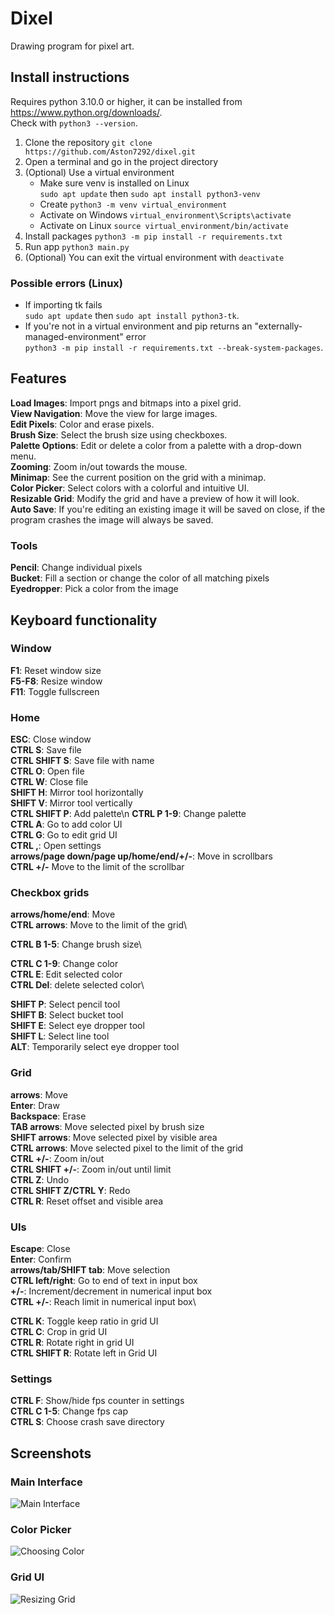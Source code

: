 # Dixel

Drawing program for pixel art.

## Install instructions

Requires python 3.10.0 or higher, it can be installed from <https://www.python.org/downloads/>.\
Check with ```python3 --version```.

1. Clone the repository ```git clone https://github.com/Aston7292/dixel.git```
2. Open a terminal and go in the project directory
3. (Optional) Use a virtual environment
   * Make sure venv is installed on Linux\
   ```sudo apt update``` then ```sudo apt install python3-venv```
   * Create ```python3 -m venv virtual_environment```
   * Activate on Windows ```virtual_environment\Scripts\activate```
   * Activate on Linux ```source virtual_environment/bin/activate```
4. Install packages ```python3 -m pip install -r requirements.txt```
5. Run app ```python3 main.py```
6. (Optional) You can exit the virtual environment with ```deactivate```

### Possible errors (Linux)

* If importing tk fails\
```sudo apt update``` then ```sudo apt install python3-tk```.
* If you're not in a virtual environment and pip returns an "externally-managed-environment" error\
```python3 -m pip install -r requirements.txt --break-system-packages```.

## Features

**Load Images**: Import pngs and bitmaps into a pixel grid.\
**View Navigation**: Move the view for large images.\
**Edit Pixels**: Color and erase pixels.\
**Brush Size**: Select the brush size using checkboxes.\
**Palette Options**: Edit or delete a color from a palette with a drop-down menu.\
**Zooming**: Zoom in/out towards the mouse.\
**Minimap**: See the current position on the grid with a minimap.\
**Color Picker**: Select colors with a colorful and intuitive UI.\
**Resizable Grid**: Modify the grid and have a preview of how it will look.\
**Auto Save**: If you're editing an existing image it will be saved on close,
if the program crashes the image will always be saved.

### Tools

**Pencil**: Change individual pixels\
**Bucket**: Fill a section or change the color of all matching pixels\
**Eyedropper**: Pick a color from the image

## Keyboard functionality

### Window

**F1**: Reset window size\
**F5-F8**: Resize window\
**F11**: Toggle fullscreen

### Home

**ESC**: Close window\
**CTRL S**: Save file\
**CTRL SHIFT S**: Save file with name\
**CTRL O**: Open file\
**CTRL W**: Close file\
**SHIFT H**: Mirror tool horizontally\
**SHIFT V**: Mirror tool vertically\
**CTRL SHIFT P**: Add palette\n
**CTRL P 1-9**: Change palette\
**CTRL A**: Go to add color UI\
**CTRL G**: Go to edit grid UI\
**CTRL ,**: Open settings\
**arrows/page down/page up/home/end/+/-**: Move in scrollbars\
**CTRL +/-** Move to the limit of the scrollbar

### Checkbox grids

**arrows/home/end**: Move\
**CTRL arrows**: Move to the limit of the grid\

**CTRL B 1-5**: Change brush size\

**CTRL C 1-9**: Change color\
**CTRL E**: Edit selected color\
**CTRL Del**: delete selected color\

**SHIFT P**: Select pencil tool\
**SHIFT B**: Select bucket tool\
**SHIFT E**: Select eye dropper tool\
**SHIFT L**: Select line tool\
**ALT**: Temporarily select eye dropper tool

### Grid

**arrows**: Move\
**Enter**: Draw\
**Backspace**: Erase\
**TAB arrows**: Move selected pixel by brush size\
**SHIFT arrows**: Move selected pixel by visible area\
**CTRL arrows**: Move selected pixel to the limit of the grid\
**CTRL +/-**: Zoom in/out\
**CTRL SHIFT +/-**: Zoom in/out until limit\
**CTRL Z**: Undo\
**CTRL SHIFT Z/CTRL Y**: Redo\
**CTRL R**: Reset offset and visible area

### UIs

**Escape**: Close\
**Enter**: Confirm\
**arrows/tab/SHIFT tab**: Move selection\
**CTRL left/right**: Go to end of text in input box\
**+/-**: Increment/decrement in numerical input box\
**CTRL +/-**: Reach limit in numerical input box\

**CTRL K**: Toggle keep ratio in grid UI\
**CTRL C**: Crop in grid UI\
**CTRL R**: Rotate right in grid UI\
**CTRL SHIFT R**: Rotate left in Grid UI

### Settings

**CTRL F**: Show/hide fps counter in settings\
**CTRL C 1-5**: Change fps cap\
**CTRL S**: Choose crash save directory

## Screenshots

### Main Interface

![Main Interface](screenshots/main_interface.png)

### Color Picker

![Choosing Color](screenshots/color_ui.png)

### Grid UI

![Resizing Grid](screenshots/grid_ui.png)
